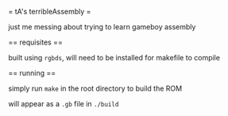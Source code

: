 = tA's terribleAssembly =

just me messing about trying to learn gameboy assembly

== requisites ==

built using `rgbds`, will need to be installed for makefile to compile

== running ==

simply run `make` in the root directory to build the ROM

will appear as a `.gb` file in `./build`
